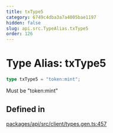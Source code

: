 ```yaml
---
title: txType5
category: 6749c4dba3a7a4005bae1197
hidden: false
slug: api.src.TypeAlias.txType5
order: 126
---
```


# Type Alias: txType5

```ts
type txType5 = "token:mint";
```

Must be "token:mint"

## Defined in

[packages/api/src/client/types.gen.ts:457](https://github.com/zkcloudworker/minatokens-lib/blob/main/packages/api/src/client/types.gen.ts#L457)
